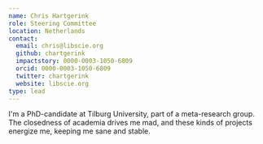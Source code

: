 ```yaml
---
name: Chris Hartgerink
role: Steering Committee
location: Netherlands
contact:
  email: chris@libscie.org
  github: chartgerink
  impactstory: 0000-0003-1050-6809
  orcid: 0000-0003-1050-6809
  twitter: chartgerink
  website: libscie.org
type: lead
---
```


I'm a PhD-candidate at Tilburg University, part of a meta-research group. The closedness of academia drives me mad, and these kinds of projects energize me, keeping me sane and stable.
